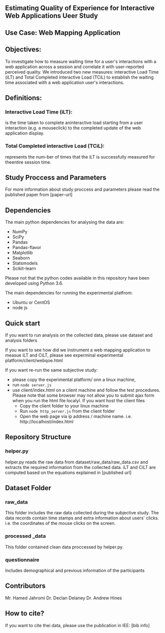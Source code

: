 ## Estimating Quality of Experience for Interactive Web Applications Ueer Study 
## Use Case: Web Mapping Application
## Objectives:
To investigate how to measure waiting time for a user's interactions with a web application across a session and correlate it with user-reported perceived quality.  We introduced  two new measures: interactive Load Time (iLT) and Total Completed interactive Load (TCiL) to establish the waiting time associated with a web application user's interactions. 

## Definitions:
### Interactive Load Time (iLT):
 is the time taken to complete aninteractive load starting from a user interaction (e.g. a mouseclick) to the completed update of the web application display.
### Total Completed interactive Load (TCiL):
represents the num-ber  of  times  that  the  iLT  is  successfully  measured  for  theentire session time. 

## Study Proccess and Parameters
For more information about study proccess and parameters please read the published paper from [paper-url]

## Dependencies
The main python dependencies for analysing the data are:
- NumPy
- SciPy
- Pandas
- Pandas-flavor
- Matplotlib
- Seaborn
- Statsmodels
- Scikit-learn

Please not that the python codes available in this repository have been developed using Python 3.6. 

The main dependencies for running the experimental platfrom:
- Ubuntu or CentOS
- node js

## Quick start

If you want to run analysis on the collected data, please use dataset and analysis folders

If you want to see how did we instrument a web mapping application to measue iLT and CiLT, please see experminal experimental platform/client/webqoe.html

If you want re-run the same subjective study:

- please copy  the  experimental platform/ onn a linux machine,
- run ``` node server.js ``` 
- use client/index.html on a client machine and follow the test procedures. Please note that some browser may not allow you to submit ajax form when you run the html file localyl. If you want host the client files
  - Copy the client folder to your linux machine
  - Run ``` node http_server.js ``` from the client folder 
  - Open the web page via ip address / machine name. i.e. http://localhost/index.html 

## Repository Structure 

### helper.py

helper.py reads the raw data from dataset/raw_data/raw_data.csv and extracts the required information from the collected data. iLT and CiLT are computed based on the equations explained in [published url]

## Dataset Folder 

### raw_data

This folder includes the raw data collected during the subjective study. The data records contain time stamps and extra information about users' clicks. i.e. the coordinates of the mouse clicks on the screen.  

### processed _data 

This folder contained clean data proccessed by helper.py.


### questionnaire 
Includes demographical and previous information of the participants

## Contributors
Mr. Hamed Jahromi
Dr. Declan Delaney
Dr. Andrew Hines 

## How to cite?
If you want to cite thei data, please use the publication in IEE:
[bib info]